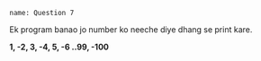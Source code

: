```ngMeta
name: Question 7
```

Ek program banao jo number ko neeche diye dhang se print kare.

**1, -2, 3, -4, 5, -6 ..99, -100**
